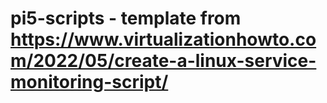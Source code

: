  # pi5-scripts - template from https://www.virtualizationhowto.com/2022/05/create-a-linux-service-monitoring-script/
